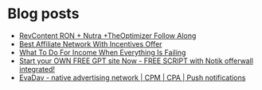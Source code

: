 # Blog posts
<!-- BLOG-POST-LIST:START -->
- [RevContent RON + Nutra +TheOptimizer Follow Along](https://afflift.com/f/threads/revcontent-ron-nutra-theoptimizer-follow-along.7210/)
- [Best Affiliate Network With Incentives Offer](https://afflift.com/f/threads/best-affiliate-network-with-incentives-offer.6282/)
- [What To Do For Income When Everything Is Failing](https://afflift.com/f/threads/what-to-do-for-income-when-everything-is-failing.9955/)
- [Start your OWN FREE GPT site Now - FREE SCRIPT with Notik offerwall integrated!](https://afflift.com/f/threads/start-your-own-free-gpt-site-now-free-script-with-notik-offerwall-integrated.9956/)
- [EvaDav - native advertising network | CPM | CPA | Push notifications](https://afflift.com/f/threads/evadav-native-advertising-network-cpm-cpa-push-notifications.1501/)
<!-- BLOG-POST-LIST:END -->
